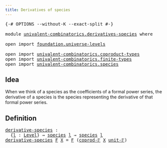 ```yaml
---
title: Derivatives of species
---
```


<pre class="Agda"><a id="48" class="Symbol">{-#</a> <a id="52" class="Keyword">OPTIONS</a> <a id="60" class="Pragma">--without-K</a> <a id="72" class="Pragma">--exact-split</a> <a id="86" class="Symbol">#-}</a>

<a id="91" class="Keyword">module</a> <a id="98" href="univalent-combinatorics.derivatives-species.html" class="Module">univalent-combinatorics.derivatives-species</a> <a id="142" class="Keyword">where</a>

<a id="149" class="Keyword">open</a> <a id="154" class="Keyword">import</a> <a id="161" href="foundation.universe-levels.html" class="Module">foundation.universe-levels</a>

<a id="189" class="Keyword">open</a> <a id="194" class="Keyword">import</a> <a id="201" href="univalent-combinatorics.coproduct-types.html" class="Module">univalent-combinatorics.coproduct-types</a>
<a id="241" class="Keyword">open</a> <a id="246" class="Keyword">import</a> <a id="253" href="univalent-combinatorics.finite-types.html" class="Module">univalent-combinatorics.finite-types</a>
<a id="290" class="Keyword">open</a> <a id="295" class="Keyword">import</a> <a id="302" href="univalent-combinatorics.species.html" class="Module">univalent-combinatorics.species</a>
</pre>
## Idea

When we think of a species as the coefficients of a formal power series, the derivative of a species is the species representing the derivative of that formal power series.

## Definition

<pre class="Agda"><a id="derivative-species"></a><a id="545" href="univalent-combinatorics.derivatives-species.html#545" class="Function">derivative-species</a> <a id="564" class="Symbol">:</a>
  <a id="568" class="Symbol">{</a><a id="569" href="univalent-combinatorics.derivatives-species.html#569" class="Bound">l</a> <a id="571" class="Symbol">:</a> <a id="573" href="Agda.Primitive.html#597" class="Postulate">Level</a><a id="578" class="Symbol">}</a> <a id="580" class="Symbol">→</a> <a id="582" href="univalent-combinatorics.species.html#429" class="Function">species</a> <a id="590" href="univalent-combinatorics.derivatives-species.html#569" class="Bound">l</a> <a id="592" class="Symbol">→</a> <a id="594" href="univalent-combinatorics.species.html#429" class="Function">species</a> <a id="602" href="univalent-combinatorics.derivatives-species.html#569" class="Bound">l</a>
<a id="604" href="univalent-combinatorics.derivatives-species.html#545" class="Function">derivative-species</a> <a id="623" href="univalent-combinatorics.derivatives-species.html#623" class="Bound">F</a> <a id="625" href="univalent-combinatorics.derivatives-species.html#625" class="Bound">X</a> <a id="627" class="Symbol">=</a> <a id="629" href="univalent-combinatorics.derivatives-species.html#623" class="Bound">F</a> <a id="631" class="Symbol">(</a><a id="632" href="univalent-combinatorics.coproduct-types.html#5414" class="Function">coprod-𝔽</a> <a id="641" href="univalent-combinatorics.derivatives-species.html#625" class="Bound">X</a> <a id="643" href="univalent-combinatorics.finite-types.html#8912" class="Function">unit-𝔽</a><a id="649" class="Symbol">)</a>
</pre>